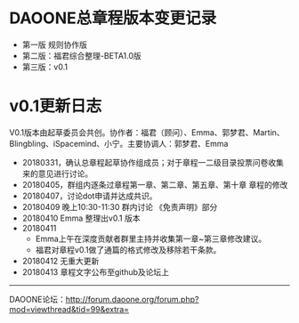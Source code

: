 # DAOONE总章程版本变更记录
- 第一版 规则协作版
- 第二版：福君综合整理-BETA1.0版   
- 第三版：v0.1


# v0.1更新日志
V0.1版本由起草委员会共创。协作者：福君（顾问）、Emma、郭梦君、Martin、Blingbling、iSpacemind、小宁。主要协调人：郭梦君、Emma
- 20180331，确认总章程起草协作组成员；对于章程一二级目录投票问卷收集来的意见进行讨论。
- 20180405，群组内逐条过章程第一章、第二章、第五章、第十章 章程的修改
- 20180407，讨论dot申请并达成共识。
- 20180409 晚上10:30-11:30 群内讨论 《免责声明》部分
- 20180410 Emma 整理出v0.1 版本
- 20180411
    - Emma上午在深度贡献者群里主持并收集第一章~第三章修改建议。
    - 福君对章程v0.1做了通篇的格式修改及移除若干条款。
- 20180412 无重大更新
- 20180413 章程文字公布至github及论坛上

***
DAOONE论坛：http://forum.daoone.org/forum.php?mod=viewthread&tid=99&extra=

